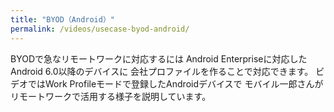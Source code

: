 ```yaml
---
title: "BYOD（Android）"
permalink: /videos/usecase-byod-android/
---
```

BYODで急なリモートワークに対応するには
Android Enterpriseに対応したAndroid 6.0以降のデバイスに
会社プロファイルを作ることで対応できます。
ビデオではWork Profileモードで登録したAndroidデバイスで
モバイル一郎さんがリモートワークで活用する様子を説明しています。
